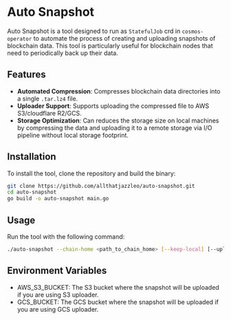 # Auto Snapshot

Auto Snapshot is a tool designed to run as `StatefulJob` crd in `cosmos-operator` to automate the process of creating and uploading snapshots of blockchain data. This tool is particularly useful for blockchain nodes that need to periodically back up their data.

## Features

- **Automated Compression**: Compresses blockchain data directories into a single `.tar.lz4` file.
- **Uploader Support**: Supports uploading the compressed file to AWS S3/cloudflare R2/GCS.
- **Storage Optimization**: Can reduces the storage size on local machines by compressing the data and uploading it to a remote storage via I/O pipeline without local storage footprint.


## Installation

To install the tool, clone the repository and build the binary:

```sh
git clone https://github.com/allthatjazzleo/auto-snapshot.git
cd auto-snapshot
go build -o auto-snapshot main.go
```

## Usage

Run the tool with the following command:
```sh
./auto-snapshot --chain-home <path_to_chain_home> [--keep-local] [--uploader <uploader_type>]
```

## Environment Variables

* AWS_S3_BUCKET: The S3 bucket where the snapshot will be uploaded if you are using S3 uploader.
* GCS_BUCKET: The GCS bucket where the snapshot will be uploaded if you are using GCS uploader.
